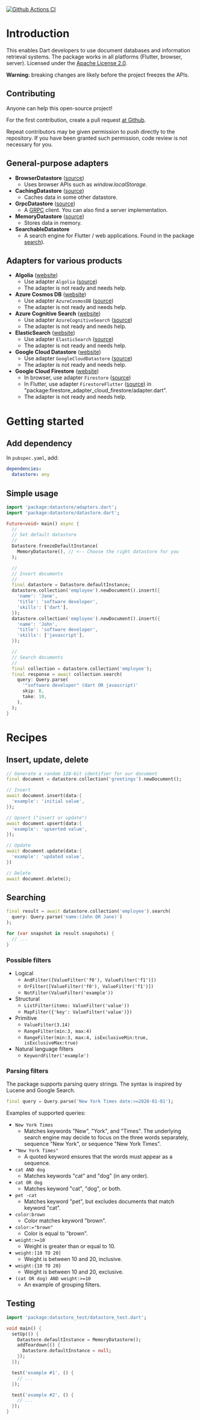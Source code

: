 [![Github Actions CI](https://github.com/terrier989/datastore/workflows/Dart%20CI/badge.svg)](https://github.com/terrier989/datastore/actions?query=workflow%3A%22Dart+CI%22)

# Introduction
This enables Dart developers to use document databases and information retrieval systems.
The package works in all platforms (Flutter, browser, server).
Licensed under the [Apache License 2.0](LICENSE).

__Warning:__ breaking changes are likely before the project freezes the APIs.

## Contributing
Anyone can help this open-source project!

For the first contribution, create a pull request [at Github](https://github.com/terrier989/datastore).

Repeat contributors may be given permission to push directly to the repository. If you have been
granted such permission, code review is not necessary for you.

## General-purpose adapters
  * __BrowserDatastore__ ([source](https://github.com/terrier989/datastore/tree/master/packages/datastore/lib/src/adapters/browser_datastore.dart))
    * Uses browser APIs such as _window.localStorage_.
  * __CachingDatastore__ ([source](https://github.com/terrier989/datastore/tree/master/packages/datastore/lib/src/adapters/caching_datastore.dart))
    * Caches data in some other datastore.
  * __GrpcDatastore__ ([source](https://github.com/terrier989/datastore/tree/master/packages/datastore/lib/src/adapters/grpc_datastore.dart))
    * A [GRPC](https://grpc.io) client. You can also find a server implementation.
  * __MemoryDatastore__ ([source](https://github.com/terrier989/datastore/tree/master/packages/datastore/lib/src/adapters/memory_datastore.dart))
    * Stores data in memory.
  * __SearchableDatastore__
    * A search engine for Flutter / web applications. Found in the package [search](https://pub.dev/packages/search)).

## Adapters for various products
  * __Algolia__ ([website](https://www.algolia.com))
    * Use adapter `Algolia` ([source](https://github.com/terrier989/datastore/tree/master/packages/datastore/lib/src/adapters/algolia.dart))
    * The adapter is not ready and needs help.
  * __Azure Cosmos DB__ ([website](https://docs.microsoft.com/en-us/azure/cosmos-db/introduction))
    * Use adapter `AzureCosmosDB` ([source](https://github.com/terrier989/datastore/tree/master/packages/datastore/lib/src/adapters/azure_cosmos_db.dart))
    * The adapter is not ready and needs help.
  * __Azure Cognitive Search__ ([website](https://azure.microsoft.com/en-us/services/search))
    * Use adapter `AzureCognitiveSearch` ([source](https://github.com/terrier989/datastore/tree/master/packages/datastore/lib/src/adapters/azure_cognitive_search.dart))
    * The adapter is not ready and needs help.
  * __ElasticSearch__ ([website](https://www.elastic.co))
    * Use adapter `ElasticSearch` ([source](https://github.com/terrier989/datastore/tree/master/packages/datastore/lib/src/adapters/elastic_search.dart))
    * The adapter is not ready and needs help.
  * __Google Cloud Datastore__ ([website](https://cloud.google.com/datastore))
    * Use adapter `GoogleCloudDatastore` ([source](https://github.com/terrier989/datastore/tree/master/packages/datastore/lib/src/adapters/google_cloud_datastore.dart))
    * The adapter is not ready and needs help.
  * __Google Cloud Firestore__ ([website](https://firebase.google.com/docs/firestore))
    * In browser, use adapter `Firestore` ([source](https://github.com/terrier989/datastore/tree/master/packages/datastore/lib/src/adapters/google_cloud_firestore.dart))
    * In Flutter, use adapter `FirestoreFlutter` ([source](https://github.com/terrier989/datastore/tree/master/packages/datastore_adapter_cloud_firestore/lib/adapter.dart)) in "package:firestore_adapter_cloud_firestore/adapter.dart".
    * The adapter is not ready and needs help.


# Getting started
## Add dependency
In `pubspec.yaml`, add:
```yaml
dependencies:
  datastore: any
```

## Simple usage
```dart
import 'package:datastore/adapters.dart';
import 'package:datastore/datastore.dart';

Future<void> main() async {
  //
  // Set default datastore
  //
  Datastore.freezeDefaultInstance(
    MemoryDatastore(), // <-- Choose the right datastore for you
  );

  //
  // Insert documents
  //
  final datastore = Datastore.defaultInstance;
  datastore.collection('employee').newDocument().insert({
    'name': 'Jane',
    'title': 'software developer',
    'skills': ['dart'],
  });
  datastore.collection('employee').newDocument().insert({
    'name': 'John',
    'title': 'software developer',
    'skills': ['javascript'],
  });

  //
  // Search documents
  //
  final collection = datastore.collection('employee');
  final response = await collection.search(
    query: Query.parse(
      '"software developer" (dart OR javascript)'
      skip: 0,
      take: 10,
    ),
  );
}
```

# Recipes
## Insert, update, delete
```dart
// Generate a random 128-bit identifier for our document
final document = datastore.collection('greetings').newDocument();

// Insert
await document.insert(data:{
  'example': 'initial value',
});

// Upsert ("insert or update")
await document.upsert(data:{
  'example': 'upserted value',
});

// Update
await document.update(data:{
  'example': 'updated value',
})

// Delete
await document.delete();
```

## Searching
```dart
final result = await datastore.collection('employee').search(
  query: Query.parse('name:(John OR Jane)')
);

for (var snapshot in result.snapshots) {
  // ...
}
```


### Possible filters
  * Logical
    * `AndFilter([ValueFilter('f0'), ValueFilter('f1')])`
    * `OrFilter([ValueFilter('f0'), ValueFilter('f1')])`
    * `NotFilter(ValueFilter('example'))`
  * Structural
    * `ListFilter(items: ValueFilter('value'))`
    * `MapFilter({'key': ValueFilter('value')})`
  * Primitive
    * `ValueFilter(3.14)`
    * `RangeFilter(min:3, max:4)`
    * `RangeFilter(min:3, max:4, isExclusiveMin:true, isExclusiveMax:true)`
  * Natural language filters
    * `KeywordFilter('example')`


### Parsing filters
The package supports parsing query strings. The syntax is inspired by Lucene and Google Search.

```dart
final query = Query.parse('New York Times date:>=2020-01-01');
```

Examples of supported queries:
  * `New York Times`
    * Matches keywords "New", "York", and "Times". The underlying search engine may decide to focus
      on the three words separately, sequence "New York", or sequence "New York Times".
  * `"New York Times"`
    * A quoted keyword ensures that the words must appear as a sequence.
  * `cat AND dog`
    * Matches keywords "cat" and "dog" (in any order).
  * `cat OR dog`
    * Matches keyword "cat", "dog", or both.
  * `pet -cat`
    * Matches keyword "pet", but excludes documents that match keyword "cat".
  * `color:brown`
    * Color matches keyword "brown".
  * `color:="brown"`
    * Color is equal to "brown".
  * `weight:>=10`
    * Weight is greater than or equal to 10.
  * `weight:[10 TO 20]`
    * Weight is between 10 and 20, inclusive.
  * `weight:{10 TO 20}`
    * Weight is between 10 and 20, exclusive.
  * `(cat OR dog) AND weight:>=10`
    * An example of grouping filters.


## Testing
```dart
import 'package:datastore_test/datastore_test.dart';

void main() {
  setUp(() {
    Datastore.defaultInstance = MemoryDatastore();
    addTeardown(() {
      Datastore.defaultInstance = null;
    });
  });

  test('example #1', () {
    // ...
  });

  test('example #2', () {
    // ...
  });
}
```
